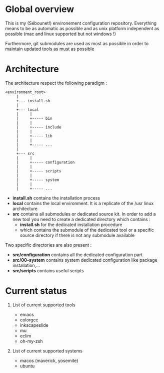 # Global overview

This is my (Sébounet!) environement configuration repository. Everything means to be as automatic as
possible and as unix platform independent as possible (mac and linux supported but not windows !)

Furthermore, git submodules are used as most as possible in order to maintain updated tools as must
as possible

# Architecture

The architecture respect the following paradigm :

    <environment_root>
         |
         +--- install.sh
         |
         +--- local
         |     |
         |     +----- bin
         |     |
         |     +----- include
         |     |
         |     +----- lib
         |     |
         |     +----- ...
         |
         +--- src
         |     |
         |     +----- configuration
         |     |
         |     +----- scripts
         |     |
         |     +----- system
         |     |
         |     +----- ...

-   **install.sh** contains the installation process
-   **local** contains the local environment. It is a replicate of the /usr linux architecture
-   **src** contains all submodules or dedicated source kit. In order to add a new tool you need to
    create a dedicated directory which contains :
    -   **install.sh** for the dedicated installation procedure
    -   **<directory>** which contains the submodule of the dedicated tool or a specific source directory
        if there is not any submodule available

Two specific directories are also present :
-   **src/configuration** contains all the dedicated configuration part
-   **src/00-system** contains system dedicated configuration like package installation,&#x2026;
-   **src/scripts** contains useful scripts

# Current status

1.  List of current supported tools
    -   emacs
    -   colorgcc
    -   inkscapeslide
    -   mu
    -   eclim
    -   oh-my-zsh

2.  List of current supported systems
    -   macos (maverick, yosemite)
    -   ubuntu
